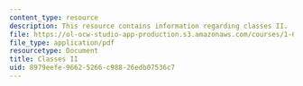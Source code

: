 ```yaml
---
content_type: resource
description: This resource contains information regarding classes II.
file: https://ol-ocw-studio-app-production.s3.amazonaws.com/courses/1-00-introduction-to-computers-and-engineering-problem-solving-spring-2012/8979eefe96625266c98826edb07536c7_MIT1_00S12_Lec_8.pdf
file_type: application/pdf
resourcetype: Document
title: Classes II
uid: 8979eefe-9662-5266-c988-26edb07536c7
---
```

